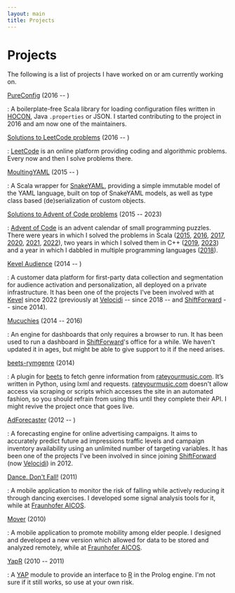 ```yaml
---
layout: main
title: Projects
---
```


# Projects

The following is a list of projects I have worked on or am currently working on.

[PureConfig](https://github.com/pureconfig/pureconfig) (2016 -- )

: A boilerplate-free Scala library for loading configuration files written in
[HOCON][hocon], Java `.properties` or JSON. I started contributing to the
project in 2016 and am now one of the maintainers.

[Solutions to LeetCode problems](https://github.com/jcazevedo/leetcode/) (2016 -- )

: [LeetCode][leetcode] is an online platform providing coding and algorithmic
problems. Every now and then I solve problems there.

[MoultingYAML](https://github.com/jcazevedo/moultingyaml) (2015 -- )

: A Scala wrapper for [SnakeYAML][snakeyaml], providing a simple immutable model
of the YAML language, built on top of SnakeYAML models, as well as type class
based (de)serialization of custom objects.

[Solutions to Advent of Code problems](https://github.com/jcazevedo/advent-of-code) (2015 -- 2023)

: [Advent of Code](https://adventofcode.com/) is an advent calendar of small
programming puzzles. There were years in which I solved the problems in Scala
([2015](https://github.com/jcazevedo/advent-of-code/tree/master/2015),
[2016](https://github.com/jcazevedo/advent-of-code/tree/master/2016),
[2017](https://github.com/jcazevedo/advent-of-code/tree/master/2017),
[2020](https://github.com/jcazevedo/advent-of-code/tree/master/2020),
[2021](https://github.com/jcazevedo/advent-of-code/tree/master/2021/scala),
[2022](https://github.com/jcazevedo/advent-of-code/tree/master/2022)), two years
in which I solved them in C++
([2019](https://github.com/jcazevedo/advent-of-code/tree/master/2019),
[2023](https://github.com/jcazevedo/advent-of-code/tree/master/2023)) and a year
in which I dabbled in multiple programming languages
([2018](https://github.com/jcazevedo/advent-of-code/tree/master/2018)).

[Kevel Audience](https://www.kevel.com/audience) (2014 -- )

: A customer data platform for first-party data collection and segmentation for
audience activation and personalization, all deployed on a private
infrastructure. It has been one of the projects I've been involved with at
[Kevel][kevel] since 2022 (previously at [Velocidi][velocidi] -- since 2018 --
and [ShiftForward][sf] -- since 2014).

[Mucuchies](https://github.com/ShiftForward/mucuchies) (2014 -- 2016)

: An engine for dashboards that only requires a browser to run. It has been used
to run a dashboard in [ShiftForward][sf]'s office for a while. We haven't
updated it in ages, but might be able to give support to it if the need arises.

[beets-rymgenre](https://github.com/jcazevedo/beets-rymgenre) (2014)

: A plugin for [beets][beets] to fetch genre information from
[rateyourmusic.com][rym]. It’s written in Python, using lxml and requests.
[rateyourmusic.com][rym] doesn't allow access via scraping or scripts which
accesses the site in an automated fashion, so you should refrain from using this
until they complete their API. I might revive the project once that goes live.

[AdForecaster](https://www.adforecaster.com/) (2012 -- )

: A forecasting engine for online advertising campaigns. It aims to accurately
predict future ad impressions traffic levels and campaign inventory availability
using an unlimited number of targeting variables. It has been one of the
projects I've been involved in since joining [ShiftForward][sf] (now
[Velocidi][velocidi]) in 2012.

[Dance. Don't Fall!](http://dancedontfall.projects.fraunhofer.pt/) (2011)

: A mobile application to monitor the risk of falling while actively reducing it
through dancing exercises. I developed some signal analysis tools for it, while
at [Fraunhofer AICOS][fhp].

[Mover](http://mover.projects.fraunhofer.pt/) (2010)

: A mobile application to promote mobility among elder people. I designed and
developed a new version which allowed for data to be stored and analyzed
remotely, while at [Fraunhofer AICOS][fhp].

[YapR](https://github.com/jcazevedo/YapR) (2010 -- 2011)

: A [YAP][yap] module to provide an interface to [R][r] in the Prolog engine.
I'm not sure if it still works, so use at your own risk.

[beets]: https://beets.readthedocs.io/
[fhp]: https://www.aicos.fraunhofer.pt/
[hocon]: https://github.com/lightbend/config/blob/master/HOCON.md#hocon-human-optimized-config-object-notation
[kevel]: https://www.kevel.com/
[leetcode]: https://leetcode.com/
[r]: https://www.r-project.org/
[rym]: https://rateyourmusic.com/
[sf]: https://www.shiftforward.eu/
[snakeyaml]: https://bitbucket.org/snakeyaml/snakeyaml
[velocidi]: https://www.velocidi.com/
[yap]: https://www.dcc.fc.up.pt/~vsc/yap/
